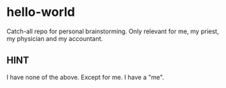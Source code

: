 # hello-world
Catch-all repo for personal brainstorming. Only relevant for me, my priest, my physician and my accountant.

## HINT
I have none of the above. Except for me. I have a "me".

